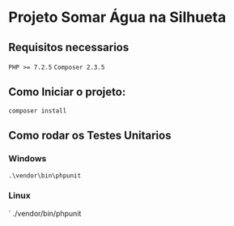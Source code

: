 # Projeto Somar Água na Silhueta

## Requisitos necessarios

`
PHP >= 7.2.5
`
`
Composer 2.3.5
`

## Como Iniciar o projeto:

`
composer install
`

## Como rodar os Testes Unitarios
### Windows
`
.\vendor\bin\phpunit
`

### Linux
`
./vendor/bin/phpunit